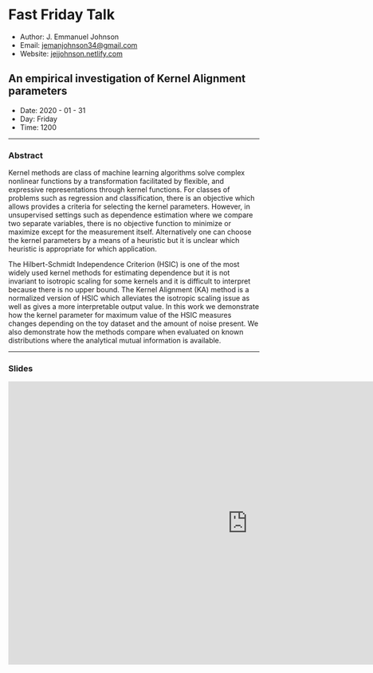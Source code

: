 # Fast Friday Talk

* Author: J. Emmanuel Johnson
* Email: jemanjohnson34@gmail.com
* Website: [jejjohnson.netlify.com](https://jejjohnson.netlify.com)

## An empirical investigation of Kernel Alignment parameters

* Date: 2020 - 01 - 31
* Day: Friday
* Time: 1200

---

### Abstract

Kernel methods are class of machine learning algorithms solve complex nonlinear functions by a transformation facilitated by flexible, and expressive representations through kernel functions. For classes of problems such as regression and classification, there is an objective which allows provides a criteria for selecting the kernel parameters. However, in unsupervised settings such as dependence estimation where we compare two separate variables, there is no objective function to minimize or maximize except for the measurement itself. Alternatively one can choose the kernel parameters by a means of a heuristic but it is unclear which heuristic is appropriate for which application. 

The Hilbert-Schmidt Independence Criterion (HSIC) is one of the most widely used kernel methods for estimating dependence but it is not invariant to isotropic scaling for some kernels and it is difficult to interpret because there is no upper bound. The Kernel Alignment (KA) method is a normalized version of HSIC which alleviates the isotropic scaling issue as well as gives a more interpretable output value.  In this work we demonstrate how the kernel parameter for maximum value of the HSIC measures changes depending on the toy dataset and the amount of noise present. We also demonstrate how the methods compare when evaluated on known distributions where the analytical mutual information is available.


---

### Slides

<p>
<iframe src="https://docs.google.com/presentation/d/e/2PACX-1vQVUd4JoDa_5UzbsAjjkBRuxb4W8SrMQqYiMrXCWtTnyBe8sLN48MvxAG_zEy7fW_HoZyuzSGYzM3Ly/embed?start=false&loop=false&delayms=3000" frameborder="0" width="960" height="569" allowfullscreen="true" mozallowfullscreen="true" webkitallowfullscreen="true"></iframe>
</p>
